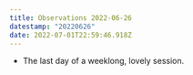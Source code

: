 ```yaml
---
title: Observations 2022-06-26
datestamp: "20220626"
date: 2022-07-01T22:59:46.918Z
---
```

- The last day of a weeklong, lovely session.